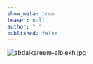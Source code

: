 ```yaml
---
show_meta: true
teaser: null
author: " "
published: false
---
```


![abdalkareem-alblekh.jpg]({{site.baseurl}}/images/abdalkareem-alblekh.jpg)